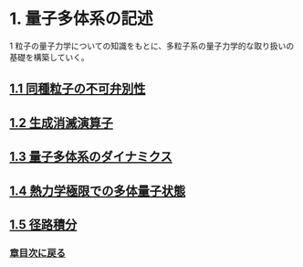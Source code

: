# 1. 量子多体系の記述
1 粒子の量子力学についての知識をもとに、多粒子系の量子力学的な取り扱いの基礎を構築していく。

## [1.1 同種粒子の不可弁別性](/manybody-qm_Sec1-1.md)

## [1.2 生成消滅演算子](/manybody-qm_Sec1-2.md)

## [1.3 量子多体系のダイナミクス](/manybody-qm_Sec1-3.md)

## [1.4 熱力学極限での多体量子状態](/manybody-qm_Sec1-4.md)

## [1.5 径路積分](/manybody-qm_Sec1-5.md)

### [章目次に戻る](/manybody-qm.md)